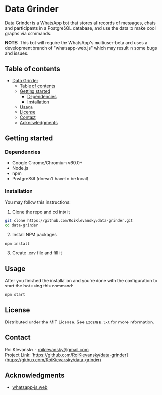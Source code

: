 # Data Grinder
Data Grinder is a WhatsApp bot that stores all records of messages, chats and participants in a PostgreSQL database, and use the data to make cool graphs via commands.  

**NOTE:** This bot will require the WhatsApp's multiuser-beta and uses a development branch of "whatsapp-web.js" which may result in some bugs and issues.

## Table of contents
- [Data Grinder](#data-grinder)
  - [Table of contents](#table-of-contents)
  - [Getting started](#getting-started)
    - [Dependencies](#dependencies)
    - [Installation](#installation)
  - [Usage](#usage)
  - [License](#license)
  - [Contact](#contact)
  - [Acknowledgments](#acknowledgments)

## Getting started

### Dependencies
* Google Chrome/Chromium v60.0+  
* Node.js    
* npm  
* PostgreSQL(doesn't have to be local)  

### Installation
You may follow this instructions:
1. Clone the repo and cd into it
```bash
git clone https://github.com/RoiKlevansky/data-grinder.git
cd data-grinder
```
2. Install NPM packages
```bash
npm install
```
3. Create .env file and fill it

## Usage
After you finished the installation and you're done with the configuration to start the bot using this command:
```bash
npm start
```

## License
Distributed under the MIT License. See `LICENSE.txt` for more information.

## Contact
Roi Klevansky - roiklevansky@gmail.com  
Project Link: [https://github.com/RoiKlevansky/data-grinder](https://github.com/RoiKlevansky/data-grinder)

## Acknowledgments
* [whatsapp-js.web](https://github.com/pedroslopez/whatsapp-web.js)